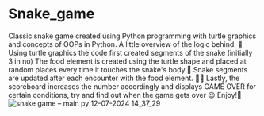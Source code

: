 # Snake_game
Classic snake game created using Python programming with turtle graphics and concepts of OOPs in Python. 
A little overview of the logic behind: 📝
Using turtle graphics the code first created segments of the snake (initially 3 in no)
The food element is created using the turtle shape and placed at random places every time it touches the snake's body.🐍
Snake segments are updated after each encounter with the food element. 🍴🥝
Lastly, the scoreboard increases the number accordingly and displays GAME OVER for certain conditions, try and find out when the game gets over 😉
Enjoy!🌟
![snake game – main py 12-07-2024 14_37_29](https://github.com/user-attachments/assets/905f3293-541c-4505-9d7f-5c0470fbe38b)
